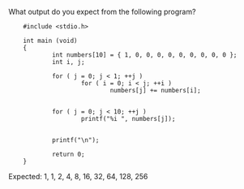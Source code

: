 What output do you expect from the following program?

        #include <stdio.h>

        int main (void)
        {
                int numbers[10] = { 1, 0, 0, 0, 0, 0, 0, 0, 0, 0 };
                int i, j;

                for ( j = 0; j < 1; ++j )
                        for ( i = 0; i < j; ++i )
                                numbers[j] += numbers[i];


                for ( j = 0; j < 10; ++j )
                        printf("%i ", numbers[j]);


                printf("\n");

                return 0;
        }

Expected: 1, 1, 2, 4, 8, 16, 32, 64, 128, 256


